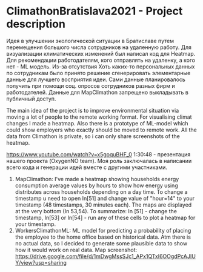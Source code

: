 # ClimathonBratislava2021 - Project description

Идея в улучшении экологической ситуации в Братиславе путем перемещения большого числа сотрудников на удаленную работу. Для визуализации климатических изменений был написал код для Heatmap. Для рекомендации работодателям, кого отправлять на удаленку, а кого нет - ML модель. Из-за отсутствия Хоть каких-то персональных данных по сотрудникам было принято решение сгенерировать элементарные данные для лучшего восприятия идеи. Сами данные планировалось получить при помощи соц. опросов сотрудников разных фирм и работодателей. Данные для MapClimathon запрещено выкладывать в публичный доступ.

The main idea of the project is to improve environmental situation via moving a lot of people to the remote working format. For visualising climat changes I made a heatmap. Also there is a prototype of ML-model which could show employers who exactly should be moved to remote work. All the data from Climathon is private, so i can only share screenshots of the heatmap. 

https://www.youtube.com/watch?v=x5goquBHF_0    1:30:48 - презентация нашего проекта (OxygenNO team). Моя роль заключалась в написании всего кода и генерации идей вместе с другими участниками.

1) MapClimathon:
I've made a heatmap showing households energy consumption average values by hours to show how energy using distributes across households depending on a day time. To change a timestamp u need to open In[51] and change value of "hour=14" to your timestamp (48 timestamps, 30 minutes each). The maps are displayed at the very bottom (In 53,54). To summarize: In [51] - change the timestamp, In[53] or In[54] - run any of these cells to plot a heatmap for your timestamp.
2) WorkersClimathonML:
ML model for predicting a probability of placing the employee to the home office based on historical data. Atm there is no actual data, so I decided to generate some plausible data to show how it would work on real data.
Map screenshot: https://drive.google.com/file/d/1mDwgMssSJc1_APx1QTxI6OOgdPcAJIUY/view?usp=sharing
